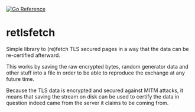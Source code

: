 [![Go Reference](https://pkg.go.dev/badge/github.com/KarpelesLab/retlsfetch.svg)](https://pkg.go.dev/github.com/KarpelesLab/retlsfetch)

# retlsfetch

Simple library to (re)fetch TLS secured pages in a way that the data can be re-certified afterward.

This works by saving the raw encrypted bytes, random generator data and other stuff into a file in order to be able to reproduce the exchange at any future time.

Because the TLS data is encrypted and secured against MITM attacks, it means that saving the stream on disk can be used to certify the data in question indeed came from the server it claims to be coming from.


